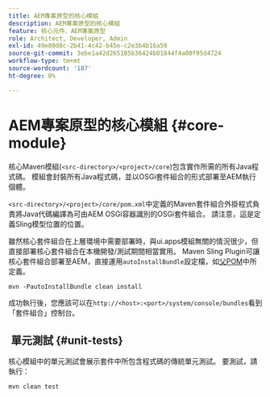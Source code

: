 ```yaml
---
title: AEM專案原型的核心模組
description: AEM專案原型的核心模組
feature: 核心元件、AEM專案原型
role: Architect, Developer, Admin
exl-id: 49e80d8c-2b41-4c42-b45e-c2e3b4b16a59
source-git-commit: 3ebe1a42d265185b36424b01844f4a00f05d4724
workflow-type: tm+mt
source-wordcount: '187'
ht-degree: 0%

---
```


# AEM專案原型的核心模組 {#core-module}

核心Maven模組(`<src-directory>/<project>/core`)包含實作所需的所有Java程式碼。 模組會封裝所有Java程式碼，並以OSGi套件組合的形式部署至AEM執行個體。

`<src-directory>/<project>/core/pom.xml`中定義的Maven套件組合外掛程式負責將Java代碼編譯為可由AEM OSGi容器識別的OSGi套件組合。 請注意，這是定義Sling模型位置的位置。

雖然核心套件組合在上層環境中需要部署時，與ui.apps模組無關的情況很少，但直接部署核心套件組合在本機開發/測試期間相當實用。 Maven Sling Plugin可讓核心套件組合部署至AEM，直接運用`autoInstallBundle`設定檔，如[父POM](/help/developing/archetype/using.md#parent-pom)中所定義。

```shell
mvn -PautoInstallBundle clean install
```

成功執行後，您應該可以在`http://<host>:<port>/system/console/bundles`看到「套件組合」控制台。

##  單元測試 {#unit-tests}

核心模組中的單元測試會展示套件中所包含程式碼的傳統單元測試。 要測試，請執行：

```shell
mvn clean test
```
